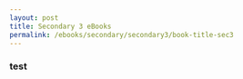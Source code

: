 ```yaml
---
layout: post
title: Secondary 3 eBooks
permalink: /ebooks/secondary/secondary3/book-title-sec3
---
```


### test